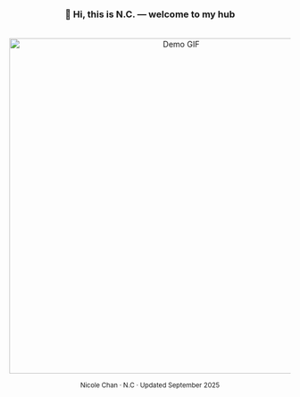 <div align="center">

### 👋 Hi, this is N.C. — welcome to my hub

<br />

<img src="https://github.com/user-attachments/assets/824d53c3-0605-42f8-ad18-dc148edc18ad" width="600" alt="Demo GIF">

<br />

<small>Nicole Chan · N.C · Updated September 2025</small>

</div>
